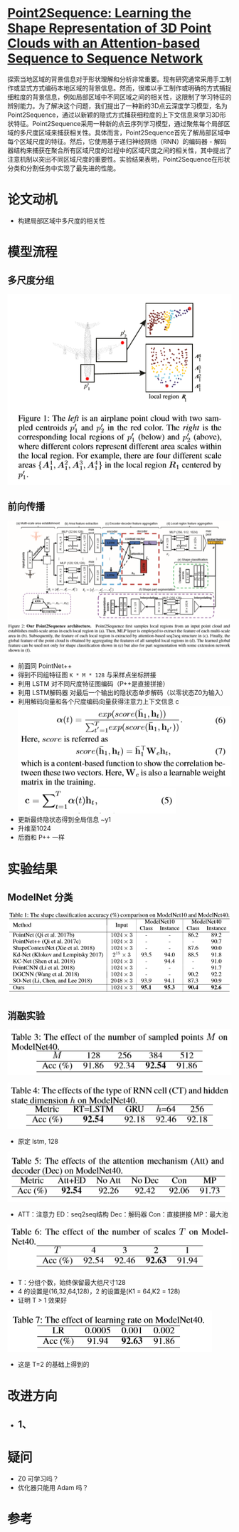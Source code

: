 # [Point2Sequence: Learning the Shape Representation of 3D Point Clouds with an Attention-based Sequence to Sequence Network](https://arxiv.org/pdf/1811.02565v2.pdf)
探索当地区域的背景信息对于形状理解和分析非常重要。现有研究通常采用手工制作或显式方式编码本地区域的背景信息。然而，很难以手工制作或明确的方式捕捉细粒度的背景信息，例如局部区域中不同区域之间的相关性，这限制了学习特征的辨别能力。为了解决这个问题，我们提出了一种新的3D点云深度学习模型，名为Point2Sequence，通过以新颖的隐式方式捕获细粒度的上下文信息来学习3D形状特征。Point2Sequence采用一种新的点云序列学习模型，通过聚焦每个局部区域的多尺度区域来捕获相关性。具体而言，Point2Sequence首先了解局部区域中每个区域尺度的特征。然后，它使用基于递归神经网络（RNN）的编码器 - 解码器结构来捕获在聚合所有区域尺度的过程中的区域尺度之间的相关性，其中提出了注意机制以突出不同区域尺度的重要性。实验结果表明，Point2Sequence在形状分类和分割任务中实现了最先进的性能。

# 论文动机
- 构建局部区域中多尺度的相关性

# 模型流程
## 多尺度分组
![](多尺度.png)
## 前向传播
![](模型.png)
- 前面同 PointNet++
- 得到不同组特征图 `K * M * 128` 与采样点坐标拼接
- 利用 LSTM 对不同尺度特征图编码（P++是直接拼接）
- 利用 LSTM解码器 对最后一个输出的隐状态单步解码（以零状态Z0为输入）
- 利用解码向量和各个尺度编码向量获得注意力上下文信息 c
  ![](注意力.png)
  ![](上下文.png)
- 更新最终隐状态得到全局信息 ~y1
- 升维至1024
- 后面和 P++ 一样
# 实验结果
## ModelNet 分类
![](实验1.png)
## 消融实验
![](实验3.png)

![](实验4.png)
- 原定 lstm, 128

![](实验5.png)
- ATT：注意力 ED：seq2seq结构 Dec：解码器 Con：直接拼接 MP：最大池

![](实验6.png)
- T：分组个数，始终保留最大组尺寸128
- 4 的设置是(16,32,64,128)，2 的设置是(K1 = 64,K2 = 128)
- 证明 T > 1 效果好

![](实验7.png)
- 这是 T=2 的基础上得到的

# 改进方向
- 1、
  - 
# 疑问
- Z0 可学习吗？
- 优化器只能用 Adam 吗？
# 参考
